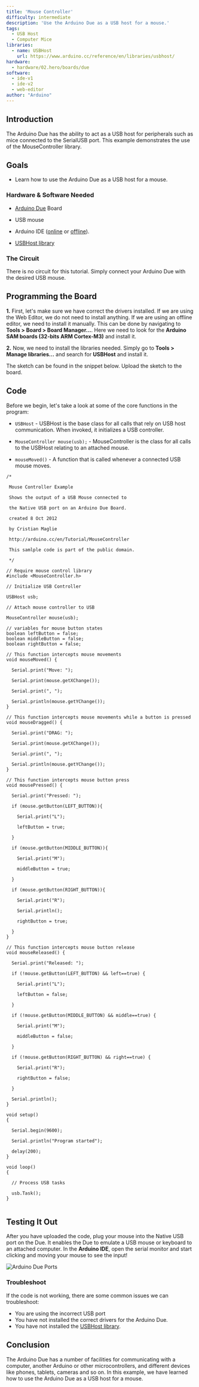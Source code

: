 ```yaml
---
title: 'Mouse Controller'
difficulty: intermediate
description: 'Use the Arduino Due as a USB host for a mouse.'
tags: 
  - USB Host
  - Computer Mice
libraries:
  - name: USBHost
    url: https://www.arduino.cc/reference/en/libraries/usbhost/
hardware:
  - hardware/02.hero/boards/due
software:
  - ide-v1
  - ide-v2
  - web-editor
author: "Arduino"
---
```


## Introduction

The Arduino Due has the ability to act as a USB host for peripherals such as mice connected to the SerialUSB port. This example demonstrates the use of the  MouseController library.


## Goals

- Learn how to use the Arduino Due as a USB host for a mouse.

### Hardware & Software Needed

- [Arduino Due](https://store.arduino.cc/arduino-due) Board

- USB mouse
- Arduino IDE ([online](https://create.arduino.cc/) or [offline](https://www.arduino.cc/en/main/software)).
- [USBHost library](https://www.arduino.cc/reference/en/libraries/usbhost/)

### The Circuit

There is no circuit for this tutorial. Simply connect your Arduino Due with the desired USB mouse.


## Programming the Board

**1.** First, let's make sure we have correct the drivers installed. If we are using the Web Editor, we do not need to install anything. If we are using an offline editor, we need to install it manually. This can be done by navigating to **Tools > Board > Board Manager...**. Here we need to look for the **Arduino SAM boards (32-bits ARM Cortex-M3)** and install it. 

**2.** Now, we need to install the libraries needed. Simply go to **Tools > Manage libraries...** and search for **USBHost** and install it.


The sketch can be found in the snippet below. Upload the sketch to the board.

## Code
Before we begin, let's take a look at some of the core functions in the program:

- `USBHost` - USBHost is the base class for all calls that rely on USB host communication. When invoked, it initializes a USB controller.

- `MouseController mouse(usb);` - MouseController is the class for all calls to the USBHost relating to an attached mouse.
  
- `mouseMoved()` - A function that is called whenever a connected USB mouse moves.

```arduino
/*

 Mouse Controller Example

 Shows the output of a USB Mouse connected to

 the Native USB port on an Arduino Due Board.

 created 8 Oct 2012

 by Cristian Maglie

 http://arduino.cc/en/Tutorial/MouseController

 This samlple code is part of the public domain.

 */

// Require mouse control library
#include <MouseController.h>

// Initialize USB Controller

USBHost usb;

// Attach mouse controller to USB

MouseController mouse(usb);

// variables for mouse button states
boolean leftButton = false;
boolean middleButton = false;
boolean rightButton = false;

// This function intercepts mouse movements
void mouseMoved() {

  Serial.print("Move: ");

  Serial.print(mouse.getXChange());

  Serial.print(", ");

  Serial.println(mouse.getYChange());
}

// This function intercepts mouse movements while a button is pressed
void mouseDragged() {

  Serial.print("DRAG: ");

  Serial.print(mouse.getXChange());

  Serial.print(", ");

  Serial.println(mouse.getYChange());
}

// This function intercepts mouse button press
void mousePressed() {

  Serial.print("Pressed: ");

  if (mouse.getButton(LEFT_BUTTON)){

    Serial.print("L");

    leftButton = true;

  }

  if (mouse.getButton(MIDDLE_BUTTON)){

    Serial.print("M");

    middleButton = true;

  }

  if (mouse.getButton(RIGHT_BUTTON)){

    Serial.print("R");

    Serial.println();

    rightButton = true;

  }
}

// This function intercepts mouse button release
void mouseReleased() {

  Serial.print("Released: ");

  if (!mouse.getButton(LEFT_BUTTON) && left==true) {

    Serial.print("L");

    leftButton = false;

  }

  if (!mouse.getButton(MIDDLE_BUTTON) && middle==true) {

    Serial.print("M");

    middleButton = false;

  }

  if (!mouse.getButton(RIGHT_BUTTON) && right==true) {

    Serial.print("R");

    rightButton = false;

  }

  Serial.println();
}

void setup()
{

  Serial.begin(9600);

  Serial.println("Program started");

  delay(200);
}

void loop()
{

  // Process USB tasks

  usb.Task();
}


```

## Testing It Out

After you have uploaded the code, plug your mouse into the Native USB port on the Due. It enables the Due to emulate a USB mouse or keyboard to an attached computer. In the **Arduino IDE**, open the serial monitor and start clicking and moving  your mouse to see the input!

![Arduino Due Ports](assets/DueUSBPorts.png)



### Troubleshoot

If the code is not working, there are some common issues we can troubleshoot:

- You are using the incorrect USB port
- You have not installed the correct drivers for the Arduino Due.
- You have not installed the [USBHost library](https://www.arduino.cc/reference/en/libraries/usbhost/).

## Conclusion

The Arduino Due has a number of facilities for communicating with a computer, another Arduino or other microcontrollers, and different devices like phones, tablets, cameras and so on. In this example, we have learned how to use the Arduino Due as a USB host for a mouse. 

